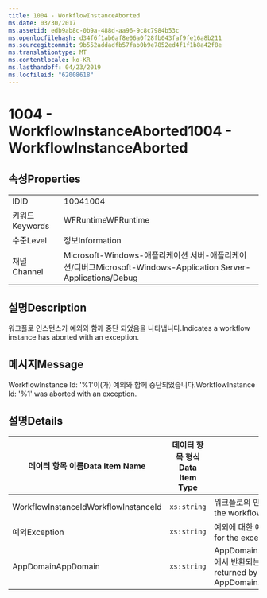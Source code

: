 ```yaml
---
title: 1004 - WorkflowInstanceAborted
ms.date: 03/30/2017
ms.assetid: edb9ab8c-0b9a-488d-aa96-9c8c7984b53c
ms.openlocfilehash: d34f6f1ab6af8e06a0f28fb043faf9fe16a8b211
ms.sourcegitcommit: 9b552addadfb57fab0b9e7852ed4f1f1b8a42f8e
ms.translationtype: MT
ms.contentlocale: ko-KR
ms.lasthandoff: 04/23/2019
ms.locfileid: "62008618"
---
```

# <a name="1004---workflowinstanceaborted"></a><span data-ttu-id="3b546-102">1004 - WorkflowInstanceAborted</span><span class="sxs-lookup"><span data-stu-id="3b546-102">1004 - WorkflowInstanceAborted</span></span>

## <a name="properties"></a><span data-ttu-id="3b546-103">속성</span><span class="sxs-lookup"><span data-stu-id="3b546-103">Properties</span></span>

|||
|-|-|
|<span data-ttu-id="3b546-104">ID</span><span class="sxs-lookup"><span data-stu-id="3b546-104">ID</span></span>|<span data-ttu-id="3b546-105">1004</span><span class="sxs-lookup"><span data-stu-id="3b546-105">1004</span></span>|
|<span data-ttu-id="3b546-106">키워드</span><span class="sxs-lookup"><span data-stu-id="3b546-106">Keywords</span></span>|<span data-ttu-id="3b546-107">WFRuntime</span><span class="sxs-lookup"><span data-stu-id="3b546-107">WFRuntime</span></span>|
|<span data-ttu-id="3b546-108">수준</span><span class="sxs-lookup"><span data-stu-id="3b546-108">Level</span></span>|<span data-ttu-id="3b546-109">정보</span><span class="sxs-lookup"><span data-stu-id="3b546-109">Information</span></span>|
|<span data-ttu-id="3b546-110">채널</span><span class="sxs-lookup"><span data-stu-id="3b546-110">Channel</span></span>|<span data-ttu-id="3b546-111">Microsoft-Windows-애플리케이션 서버-애플리케이션/디버그</span><span class="sxs-lookup"><span data-stu-id="3b546-111">Microsoft-Windows-Application Server-Applications/Debug</span></span>|

## <a name="description"></a><span data-ttu-id="3b546-112">설명</span><span class="sxs-lookup"><span data-stu-id="3b546-112">Description</span></span>

<span data-ttu-id="3b546-113">워크플로 인스턴스가 예외와 함께 중단 되었음을 나타냅니다.</span><span class="sxs-lookup"><span data-stu-id="3b546-113">Indicates a workflow instance has aborted with an exception.</span></span>

## <a name="message"></a><span data-ttu-id="3b546-114">메시지</span><span class="sxs-lookup"><span data-stu-id="3b546-114">Message</span></span>

<span data-ttu-id="3b546-115">WorkflowInstance Id: '%1'이(가) 예외와 함께 중단되었습니다.</span><span class="sxs-lookup"><span data-stu-id="3b546-115">WorkflowInstance Id: '%1' was aborted with an exception.</span></span>

## <a name="details"></a><span data-ttu-id="3b546-116">설명</span><span class="sxs-lookup"><span data-stu-id="3b546-116">Details</span></span>

|<span data-ttu-id="3b546-117">데이터 항목 이름</span><span class="sxs-lookup"><span data-stu-id="3b546-117">Data Item Name</span></span>|<span data-ttu-id="3b546-118">데이터 항목 형식</span><span class="sxs-lookup"><span data-stu-id="3b546-118">Data Item Type</span></span>|<span data-ttu-id="3b546-119">설명</span><span class="sxs-lookup"><span data-stu-id="3b546-119">Description</span></span>|
|--------------------|--------------------|-----------------|
|<span data-ttu-id="3b546-120">WorkflowInstanceId</span><span class="sxs-lookup"><span data-stu-id="3b546-120">WorkflowInstanceId</span></span>|`xs:string`|<span data-ttu-id="3b546-121">워크플로의 인스턴스 ID</span><span class="sxs-lookup"><span data-stu-id="3b546-121">The instance id for the workflow</span></span>|
|<span data-ttu-id="3b546-122">예외</span><span class="sxs-lookup"><span data-stu-id="3b546-122">Exception</span></span>|`xs:string`|<span data-ttu-id="3b546-123">예외에 대한 예외 정보</span><span class="sxs-lookup"><span data-stu-id="3b546-123">The exception details for the exception</span></span>|
|<span data-ttu-id="3b546-124">AppDomain</span><span class="sxs-lookup"><span data-stu-id="3b546-124">AppDomain</span></span>|`xs:string`|<span data-ttu-id="3b546-125">AppDomain.CurrentDomain.FriendlyName에서 반환되는 문자열입니다.</span><span class="sxs-lookup"><span data-stu-id="3b546-125">The string returned by AppDomain.CurrentDomain.FriendlyName.</span></span>|
